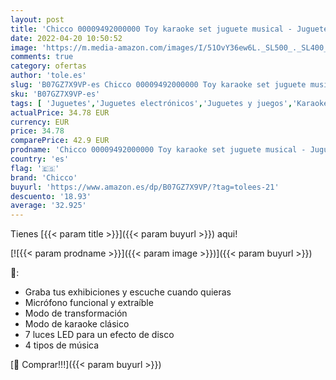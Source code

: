 ```yaml
---
layout: post
title: 'Chicco 00009492000000 Toy karaoke set juguete musical - Juguetes musicales  Toy karaoke set  3 año s   Niño/niña  Multicolor  Batería  151 mm '
date: 2022-04-20 10:50:52
image: 'https://m.media-amazon.com/images/I/51OvY36ew6L._SL500_._SL400_.jpg'
comments: true
category: ofertas
author: 'tole.es'
slug: 'B07GZ7X9VP-es Chicco 00009492000000 Toy karaoke set juguete musical -...'
sku: 'B07GZ7X9VP-es'
tags: [ 'Juguetes','Juguetes electrónicos','Juguetes y juegos','Karaokes para niños','chicco','🇪🇸', ]
actualPrice: 34.78 EUR
currency: EUR
price: 34.78
comparePrice: 42.9 EUR
prodname: 'Chicco 00009492000000 Toy karaoke set juguete musical - Juguetes musicales  Toy karaoke set  3 año s   Niño/niña  Multicolor  Batería  151 mm '
country: 'es'
flag: '🇪🇸'
brand: 'Chicco'
buyurl: 'https://www.amazon.es/dp/B07GZ7X9VP/?tag=tolees-21'
descuento: '18.93'
average: '32.925'
---
```


Tienes [{{< param title >}}]({{< param buyurl >}}) aqui!

[![{{< param prodname >}}]({{< param image >}})]({{< param buyurl >}})

🔎:

- Graba tus exhibiciones y escuche cuando quieras
- Micrófono funcional y extraíble
- Modo de transformación
- Modo de karaoke clásico
- 7 luces LED para un efecto de disco
- 4 tipos de música

[🛒 Comprar!!!]({{< param buyurl >}})
